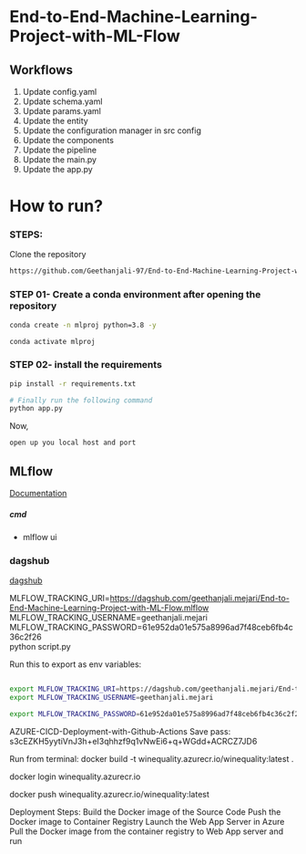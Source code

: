 # End-to-End-Machine-Learning-Project-with-ML-Flow


## Workflows

1. Update config.yaml
2. Update schema.yaml
3. Update params.yaml
4. Update the entity
5. Update the configuration manager in src config
6. Update the components
7. Update the pipeline 
8. Update the main.py
9. Update the app.py



# How to run?
### STEPS:

Clone the repository

```bash
https://github.com/Geethanjali-97/End-to-End-Machine-Learning-Project-with-ML-Flow.git
```
### STEP 01- Create a conda environment after opening the repository

```bash
conda create -n mlproj python=3.8 -y
```

```bash
conda activate mlproj
```


### STEP 02- install the requirements
```bash
pip install -r requirements.txt
```


```bash
# Finally run the following command
python app.py
```

Now,
```bash
open up you local host and port
```



## MLflow

[Documentation](https://mlflow.org/docs/latest/index.html)


##### cmd
- mlflow ui

### dagshub
[dagshub](https://dagshub.com/)

MLFLOW_TRACKING_URI=https://dagshub.com/geethanjali.mejari/End-to-End-Machine-Learning-Project-with-ML-Flow.mlflow \
MLFLOW_TRACKING_USERNAME=geethanjali.mejari \
MLFLOW_TRACKING_PASSWORD=61e952da01e575a8996ad7f48ceb6fb4c36c2f26 \
python script.py

Run this to export as env variables:

```bash

export MLFLOW_TRACKING_URI=https://dagshub.com/geethanjali.mejari/End-to-End-Machine-Learning-Project-with-ML-Flow.mlflow
export MLFLOW_TRACKING_USERNAME=geethanjali.mejari

export MLFLOW_TRACKING_PASSWORD=61e952da01e575a8996ad7f48ceb6fb4c36c2f26

```



AZURE-CICD-Deployment-with-Github-Actions
Save pass:
s3cEZKH5yytiVnJ3h+eI3qhhzf9q1vNwEi6+q+WGdd+ACRCZ7JD6

Run from terminal:
docker build -t winequality.azurecr.io/winequality:latest .

docker login winequality.azurecr.io

docker push winequality.azurecr.io/winequality:latest

Deployment Steps:
Build the Docker image of the Source Code
Push the Docker image to Container Registry
Launch the Web App Server in Azure
Pull the Docker image from the container registry to Web App server and run